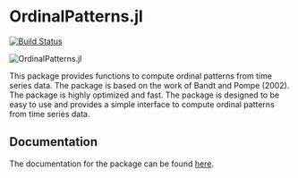 # OrdinalPatterns.jl

[![Build Status](https://github.com/AdaemmerP/OrdinalPatterns.jl/actions/workflows/CI.yml/badge.svg?branch=main)](https://github.com/AdaemmerP/OrdinalPatterns.jl/actions/workflows/CI.yml?query=branch%3Amain)

![OrdinalPatterns.jl]("https://github.com/OrdinalPatterns.jl/docs/src/docs/op_logo.jl")

This package provides functions to compute ordinal patterns from time series data. The package is based on the work of Bandt and Pompe (2002). The package is highly optimized and fast. The package is designed to be easy to use and provides a simple interface to compute ordinal patterns from time series data.

## Documentation
The documentation for the package can be found [here](https://adaemmerp.github.io/OrdinalPatterns.jl).
